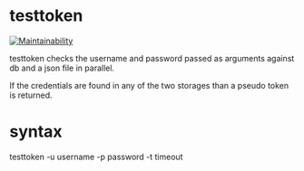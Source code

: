 # testtoken

[![Maintainability](https://api.codeclimate.com/v1/badges/034fec85a0c6070b9ef2/maintainability)](https://codeclimate.com/github/axamon/testtoken/maintainability)

testtoken checks the username and password passed as arguments against db and a json file in parallel.

If the credentials are found in any of the two storages than a pseudo token is returned.

# syntax
testtoken -u username -p password -t timeout
